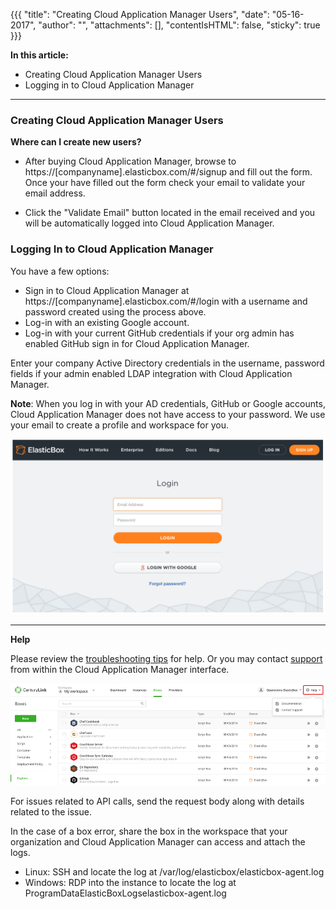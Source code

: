 {{{
"title": "Creating Cloud Application Manager Users",
"date": "05-16-2017",
"author": "",
"attachments": [],
"contentIsHTML": false,
"sticky": true
}}}

**In this article:**

* Creating Cloud Application Manager Users
* Logging in to Cloud Application Manager
___

### Creating Cloud Application Manager Users

**Where can I create new users?**

* After buying Cloud Application Manager, browse to https://[companyname].elasticbox.com/#/signup and fill out the form. Once your have filled out the form check your email to validate your email address.

* Click the "Validate Email" button located in the email received and you will be automatically logged into Cloud Application Manager.

### Logging In to Cloud Application Manager

You have a few options:

* Sign in to Cloud Application Manager at https://[companyname].elasticbox.com/#/login with a username and password created using the process above.
* Log-in with an existing Google account.
* Log-in with your current GitHub credentials if your org admin has enabled GitHub sign in for Cloud Application Manager.

Enter your company Active Directory credentials in the username, password fields if your admin enabled LDAP integration with Cloud Application Manager.

**Note**: When you log in with your AD credentials, GitHub or Google accounts, Cloud Application Manager does not have access to your password. We use your email to create a profile and workspace for you.

![getting-started-login-1.png](../../images/cloud-application-manager/getting-started-login-1.png)

___

**Help**

Please review the [troubleshooting tips](../Troubleshooting/troubleshooting-tips.md) for help. Or you may contact [support](mailto:cloudsupport@centurylink.com) from within the Cloud Application Manager interface.

![getting-started-login-7.png](../../images/cloud-application-manager/getting-started-login-7.png)

For issues related to API calls, send the request body along with details related to the issue.

In the case of a box error, share the box in the workspace that your organization and Cloud Application Manager can access and attach the logs.

* Linux: SSH and locate the log at /var/log/elasticbox/elasticbox-agent.log
* Windows: RDP into the instance to locate the log at ProgramDataElasticBoxLogselasticbox-agent.log
